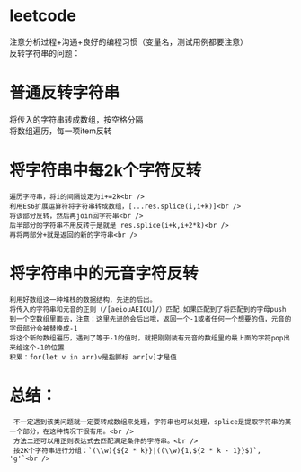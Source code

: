 # leetcode
注意分析过程+沟通+良好的编程习惯（变量名，测试用例都要注意）<br />
反转字符串的问题：<br />
 # 普通反转字符串<br />
   将传入的字符串转成数组，按空格分隔<br />
   将数组遍历，每一项item反转<br />
 # 将字符串中每2k个字符反转<br />
    遍历字符串，将i的间隔设定为i+=2k<br />
    利用Es6扩展运算符将字符串转成数组，[...res.splice(i,i+k)]<br />
    将该部分反转，然后再join回字符串<br />
    后半部分的字符串不用反转于是就是 res.splice(i+k,i+2*k)<br />
    再将两部分+就是返回的新的字符串<br />
 # 将字符串中的元音字符反转<br />
    利用好数组这一种堆栈的数据结构，先进的后出。
    将传入的字符串和元音的正则（/[aeiouAEIOU]/）匹配,如果匹配到了将匹配到的字母push到一个空数组里面去，注意：这里先进的会后出哦，返回一个-1或者任何一个想要的值，元音的字母部分会被替换成-1
    将这个新的数组遍历，遇到了等于-1的值时，就把刚刚装有元音的数组里的最上面的字符pop出来给这个-1的位置
    积累：for(let v in arr)v是指脚标 arr[v]才是值
    
    
 # 总结：
     不一定遇到该类问题就一定要转成数组来处理，字符串也可以处理，splice是提取字符串的某一个部分，在这种情况下很有用。<br />
     方法二还可以用正则表达式去匹配满足条件的字符串。<br />
     按2K个字符串进行分组：`(\\w){${2 * k}}|((\\w){1,${2 * k - 1}}$)`, 'g'`<br />
